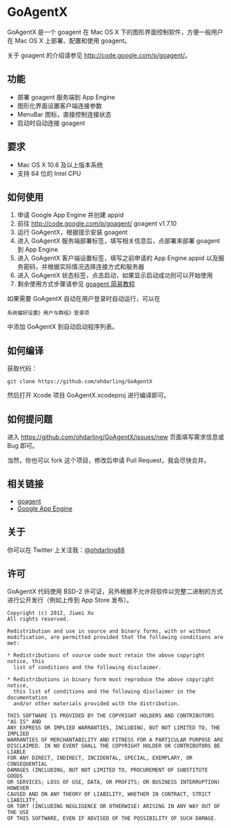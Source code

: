 # GoAgentX

GoAgentX 是一个 goagent 在 Mac OS X 下的图形界面控制软件，方便一般用户在 Mac OS X 上部署、配置和使用 goagent。

关于 goagent 的介绍请参见 <http://code.google.com/p/goagent/>。

## 功能

* 部署 goagent 服务端到 App Engine
* 图形化界面设置客户端连接参数
* MenuBar 图标，直接控制连接状态
* 启动时自动连接 goagent

## 要求

* Mac OS X 10.6 及以上版本系统
* 支持 64 位的 Intel CPU

## 如何使用

1. 申请 Google App Engine 并创建 appid
1. 前往 <http://code.google.com/p/goagent/> goagent v1.7.10 
1. 运行 GoAgentX，根据提示安装 goagent
1. 进入 GoAgentX 服务端部署标签，填写相关信息后，点部署来部署 goagent 到 App Engine
1. 进入 GoAgentX 客户端设置标签，填写之前申请的 App Engine appid 以及服务密码，并根据实际情况选择连接方式和服务器
1. 进入 GoAgentX 状态标签，点击启动，如果显示启动成功则可以开始使用
1. 剩余使用方式步骤请参见 [goagent 简易教程](http://code.google.com/p/goagent/#简易教程)

如果需要 GoAgentX 自动在用户登录时自动运行，可以在

    系统偏好设置》用户与群组》登录项

中添加 GoAgentX 到自动启动程序列表。

## 如何编译

获取代码：

    git clone https://github.com/ohdarling/GoAgentX

然后打开 Xcode 项目 GoAgentX.xcodeproj 进行编译即可。

## 如何提问题

进入 <https://github.com/ohdarling/GoAgentX/issues/new> 页面填写需求信息或 Bug 即可。

当然，你也可以 fork 这个项目，修改后申请 Pull Request，我会尽快合并。

## 相关链接

* [goagent](http://code.google.com/p/goagent/)
* [Google App Engine](https://appengine.google.com/)

## 关于

你可以在 Twitter 上关注我：[@ohdarling88](http://twitter.com/ohdarling88)

## 许可

GoAgentX 代码使用 BSD-2 许可证，另外根据不允许将软件以完整二进制的方式进行公开发行（例如上传到 App Store 发布）。

    Copyright (c) 2012, Jiwei Xu
    All rights reserved.
    
    Redistribution and use in source and binary forms, with or without
    modification, are permitted provided that the following conditions are met:
    
    * Redistributions of source code must retain the above copyright notice, this
      list of conditions and the following disclaimer.
    
    * Redistributions in binary form must reproduce the above copyright notice,
      this list of conditions and the following disclaimer in the documentation
      and/or other materials provided with the distribution.
    
    THIS SOFTWARE IS PROVIDED BY THE COPYRIGHT HOLDERS AND CONTRIBUTORS "AS IS" AND
    ANY EXPRESS OR IMPLIED WARRANTIES, INCLUDING, BUT NOT LIMITED TO, THE IMPLIED
    WARRANTIES OF MERCHANTABILITY AND FITNESS FOR A PARTICULAR PURPOSE ARE
    DISCLAIMED. IN NO EVENT SHALL THE COPYRIGHT HOLDER OR CONTRIBUTORS BE LIABLE
    FOR ANY DIRECT, INDIRECT, INCIDENTAL, SPECIAL, EXEMPLARY, OR CONSEQUENTIAL
    DAMAGES (INCLUDING, BUT NOT LIMITED TO, PROCUREMENT OF SUBSTITUTE GOODS
    OR SERVICES; LOSS OF USE, DATA, OR PROFITS; OR BUSINESS INTERRUPTION) HOWEVER
    CAUSED AND ON ANY THEORY OF LIABILITY, WHETHER IN CONTRACT, STRICT LIABILITY,
    OR TORT (INCLUDING NEGLIGENCE OR OTHERWISE) ARISING IN ANY WAY OUT OF THE USE
    OF THIS SOFTWARE, EVEN IF ADVISED OF THE POSSIBILITY OF SUCH DAMAGE.

